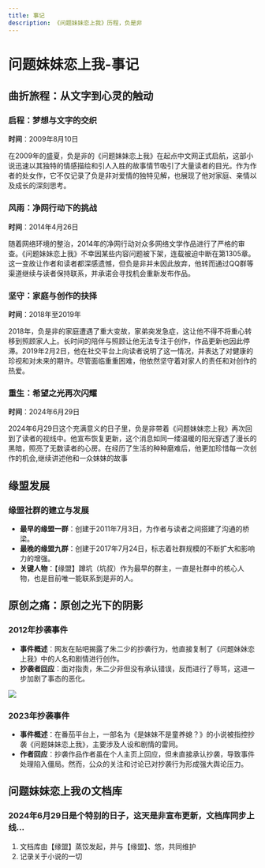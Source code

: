 ```yaml
---
title: 事记
description: 《问题妹妹恋上我》历程，负是非
---
```


# 问题妹妹恋上我-事记


## 曲折旅程：从文字到心灵的触动

### 启程：梦想与文字的交织

**时间**：2009年8月10日

在2009年的盛夏，负是非的《问题妹妹恋上我》在起点中文网正式启航，这部小说迅速以其独特的情感描绘和引人入胜的故事情节吸引了大量读者的目光。作为作者的处女作，它不仅记录了负是非对爱情的独特见解，也展现了他对家庭、亲情以及成长的深刻思考。

### 风雨：净网行动下的挑战

**时间**：2014年4月26日

随着网络环境的整治，2014年的净网行动对众多网络文学作品进行了严格的审查。《问题妹妹恋上我》不幸因某些内容问题被下架，连载被迫中断在第1305章。这一变故让作者和读者都深感遗憾，但负是非并未因此放弃，他转而通过QQ群等渠道继续与读者保持联系，并承诺会寻找机会重新发布作品。

### 坚守：家庭与创作的抉择

**时间**：2018年至2019年

2018年，负是非的家庭遭遇了重大变故，家弟突发急症，这让他不得不将重心转移到照顾家人上。长时间的陪伴与照顾让他无法专注于创作，作品更新也因此停滞。2019年2月2日，他在社交平台上向读者说明了这一情况，并表达了对健康的珍视和对未来的期许。尽管面临重重困难，他依然坚守着对家人的责任和对创作的热爱。

### 重生：希望之光再次闪耀

**时间**：2024年6月29日

2024年6月29日这个充满意义的日子里，负是非带着《问题妹妹恋上我》再次回到了读者的视线中。他宣布恢复更新，这个消息如同一缕温暖的阳光穿透了漫长的黑暗，照亮了无数读者的心房。在经历了生活的种种磨难后，他更加珍惜每一次创作的机会,继续讲述他和一众妹妹的故事

## 缘盟发展

### 缘盟社群的建立与发展

- **最早的缘盟一群**：创建于2011年7月3日，为作者与读者之间搭建了沟通的桥梁。
- **最晚的缘盟九群**：创建于2017年7月24日，标志着社群规模的不断扩大和影响力的增强。
- **关键人物**：【缘盟】蹲坑（坑叔）作为最早的群主，一直是社群中的核心人物，也是目前唯一能联系到是非的人。

## 原创之痛：原创之光下的阴影

### 2012年抄袭事件

- **事件概述**：网友在贴吧揭露了朱二少的抄袭行为，他直接复制了《问题妹妹恋上我》中的人名和剧情进行创作。
- **抄袭者回应**：面对指责，朱二少非但没有承认错误，反而进行了辱骂，这进一步加剧了事态的恶化。

![](https://hexo-blog-anzhiyu-zhengjiao.oss-cn-hongkong.aliyuncs.com/img/202409121021830.png)

### 2023年抄袭事件

- **事件概述**：在番茄平台上，一部名为《是妹妹不是童养媳？》的小说被指控抄袭《问题妹妹恋上我》，主要涉及人设和剧情的雷同。
- **作者回应**：抄袭作品作者虽在个人主页上回应，但未直接承认抄袭，导致事件处理陷入僵局。然而，公众的关注和讨论已对抄袭行为形成强大舆论压力。


## 问题妹妹恋上我の文档库
### 2024年6月29日是个特别的日子，这天是非宣布更新，文档库同步上线...
1. 文档库由【缘盟】蒸饺发起，并与【缘盟】、悠，共同维护
2. 记录关于小说的一切
